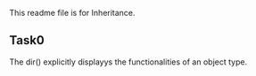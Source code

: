 This readme file is for Inheritance.

<h2>Task0</h2>
<p>The dir() explicitly displayys the functionalities of an object type.</p>
